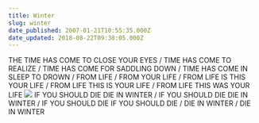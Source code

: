 ```yaml
---
title: Winter
slug: winter
date_published: 2007-01-21T10:55:35.000Z
date_updated: 2018-08-22T09:38:05.000Z
---
```


THE TIME HAS COME TO CLOSE YOUR EYES / TIME HAS COME TO REALIZE /
TIME HAS COME FOR SADDLING DOWN / TIME HAS COME IN SLEEP TO DROWN /
FROM LIFE / FROM YOUR LIFE / FROM LIFE IS THIS YOUR LIFE /
FROM LIFE THIS IS YOUR LIFE / FROM LIFE THIS WAS YOUR LIFE
![](//img180.imageshack.us/img180/2883/winter1lj.png)
IF YOU SHOULD DIE DIE IN WINTER /
IF YOU SHOULD DIE DIE IN WINTER /
IF YOU SHOULD DIE IF YOU SHOULD DIE / DIE IN WINTER / DIE IN WINTER
